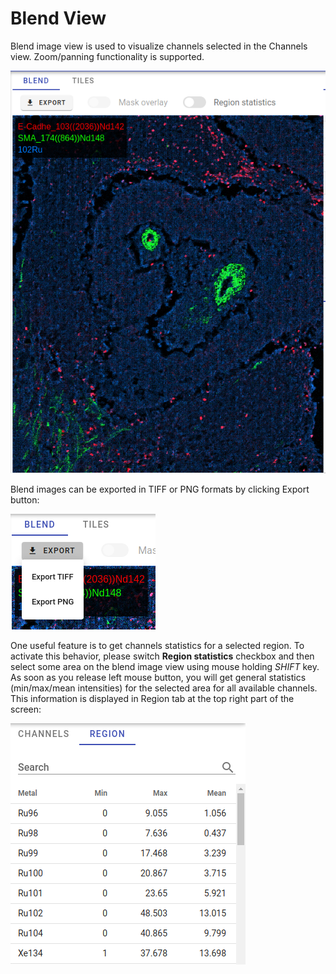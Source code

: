 # Blend View

Blend image view is used to visualize channels selected in the Channels view. Zoom/panning functionality is supported.

![Blend image viewer](../assets/blend-view.png)

Blend images can be exported in TIFF or PNG formats by clicking Export button:  

![Blend image export](../assets/blend-export.png)

One useful feature is to get channels statistics for a selected region. To activate this behavior, please switch **Region statistics** checkbox and then select some area on the blend image view using mouse holding _SHIFT_ key. As soon as you release left mouse button, you will get general statistics \(min/max/mean intensities\) for the selected area for all available channels. This information is displayed in Region tab at the top right part of the screen:

![Region statistics view](../assets/region-view-tab.png)
